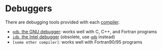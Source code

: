 # Debuggers

There are debugging tools provided with each [compiler](compilers.md).

- [`gdb`, the GNU debugger](gdb.md): works well with C, C++, and Fortran programs
- [`idb`, the Intel debugger](idb.md) (obsolete, use [`gdb`](gdb.md) instead)
- `[some other compiler]`: works well with Fortran90/95 programs
